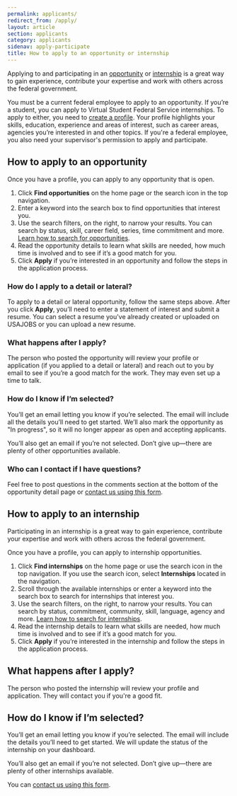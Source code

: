 ```yaml
---
permalink: applicants/
redirect_from: /apply/
layout: article
section: applicants
category: applicants
sidenav: apply-participate
title: How to apply to an opportunity or internship
---
```


Applying to and participating in an <a href="#How_to_appy_to_an_opportunity">opportunity</a> or <a href="#How_to_apply_to_an_internship">internship</a> is a great way to gain experience, contribute your expertise and work with others across the federal government.

You must be a current federal employee to apply to an opportunity. If you’re a student, you can apply to Virtual Student Federal Service internships. To apply to either, you need to [create a profile](../profile). Your profile highlights your skills, education, experience and areas of interest, such as career areas, agencies you’re interested in and other topics. If you're a federal employee, you also need your supervisor's permission to apply and participate.

<h2 id="How to apply to an opportunity">How to apply to an opportunity</h2>

Once you have a profile, you can apply to any opportunity that is open.

1. Click **Find opportunities** on the home page or the search icon in the top navigation.
2. Enter a keyword into the search box to find opportunities that interest you.
3. Use the search filters, on the right, to narrow your results. You can search by status, skill, career field, series, time commitment and more. [Learn how to search for opportunities](search).
4. Read the opportunity details to learn what skills are needed, how much time is involved and to see if it’s a good match for you.
5. Click **Apply** if you’re interested in an opportunity and follow the steps in the application process.

### How do I apply to a detail or lateral?

To apply to a detail or lateral opportunity, follow the same steps above. After you click **Apply**, you’ll need to enter a statement of interest and submit a resume. You can select a resume you've already created or uploaded on USAJOBS or you can upload a new resume.

### What happens after I apply?

The person who posted the opportunity will review your profile or application (if you applied to a detail or lateral) and reach out to you by email to see if you’re a good match for the work. They may even set up a time to talk.

### How do I know if I’m selected?

You’ll get an email letting you know if you’re selected. The email will include all the details you’ll need to get started. We’ll also mark the opportunity as "In progress", so it will no longer appear as open and accepting applicants.

You’ll also get an email if you’re not selected. Don’t give up—there are plenty of other opportunities available.

### Who can I contact if I have questions?

Feel free to post questions in the comments section at the bottom of the opportunity detail page or [contact us using this form](https://openopps.usajobs.gov/contact). 

<h2 id="How to apply to an internship"> How to apply to an internship</h2>

Participating in an internship is a great way to gain experience, contribute your expertise and work with others across the federal government.

Once you have a profile, you can apply to internship opportunities.

1. Click **Find internships** on the home page or use the search icon in the top navigation. If you use the search icon, select **Internships** located in the navigation.
2. Scroll through the available internships or enter a keyword into the search box to search for internships that interest you.
3. Use the search filters, on the right, to narrow your results. You can search by status, commitment, community, skill, language, agency and more. [Learn how to search for internships](search).
4. Read the internship details to learn what skills are needed, how much time is involved and to see if it’s a good match for you.
5. Click **Apply** if you’re interested in the internship and follow the steps in the application process.

## What happens after I apply?

The person who posted the internship will review your profile and application. They will contact you if you're a good fit.

## How do I know if I’m selected?

You’ll get an email letting you know if you’re selected. The email will include the details you’ll need to get started. We will update the status of the internship on your dashboard.

You’ll also get an email if you’re not selected. Don’t give up—there are plenty of other internships available.

You can [contact us using this form](https://openopps.usajobs.gov/contact).
